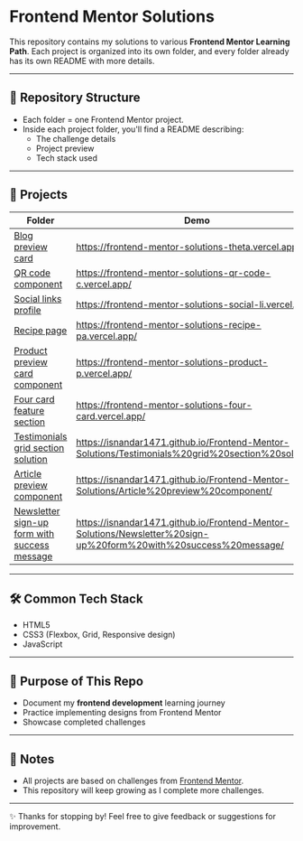 # Frontend Mentor Solutions

This repository contains my solutions to various **Frontend Mentor Learning Path**.
Each project is organized into its own folder, and every folder already has its own README with more details.

---

## 📂 Repository Structure

- Each folder = one Frontend Mentor project.
- Inside each project folder, you'll find a README describing:
  - The challenge details
  - Project preview
  - Tech stack used

---

## 🚀 Projects

| Folder                                                                                                    | Demo                                                                                                             |
| --------------------------------------------------------------------------------------------------------- | ---------------------------------------------------------------------------------------------------------------- |
| [Blog preview card](./Blog%20preview%20card/)                                                             | https://frontend-mentor-solutions-theta.vercel.app/                                                              |
| [QR code component](./QR%20code%20component/)                                                             | https://frontend-mentor-solutions-qr-code-c.vercel.app/                                                          |
| [Social links profile](./Social%20links%20profile/)                                                       | https://frontend-mentor-solutions-social-li.vercel.app/                                                          |
| [Recipe page](./Recipe%20page/)                                                                           | https://frontend-mentor-solutions-recipe-pa.vercel.app/                                                          |
| [Product preview card component](./Product%20preview%20card%20component/)                                 | https://frontend-mentor-solutions-product-p.vercel.app/                                                          |
| [Four card feature section](./Four%20card%20feature%20section/)                                           | https://frontend-mentor-solutions-four-card.vercel.app/                                                          |
| [Testimonials grid section solution](./Testimonials%20grid%20section%20solution/)                         | https://isnandar1471.github.io/Frontend-Mentor-Solutions/Testimonials%20grid%20section%20solution/               |
| [Article preview component](./Article%20preview%20component/)                                             | https://isnandar1471.github.io/Frontend-Mentor-Solutions/Article%20preview%20component/                          |
| [Newsletter sign-up form with success message](./Newsletter%20sign-up%20form%20with%20success%20message/) | https://isnandar1471.github.io/Frontend-Mentor-Solutions/Newsletter%20sign-up%20form%20with%20success%20message/ |

---

## 🛠️ Common Tech Stack

- HTML5
- CSS3 (Flexbox, Grid, Responsive design)
- JavaScript

---

## 🎯 Purpose of This Repo

- Document my **frontend development** learning journey
- Practice implementing designs from Frontend Mentor
- Showcase completed challenges

---

## 📌 Notes

- All projects are based on challenges from [Frontend Mentor](https://www.frontendmentor.io/).
- This repository will keep growing as I complete more challenges.

---

✨ Thanks for stopping by! Feel free to give feedback or suggestions for improvement.
